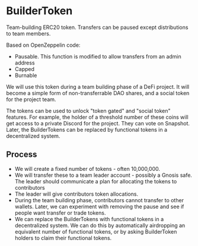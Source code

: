 # BuilderToken
Team-building ERC20 token. Transfers can be paused except distributions to team members.

Based on OpenZeppelin code:
* Pausable. This function is modified to allow transfers from an admin address
* Capped
* Burnable

We will use this token during a team building phase of a DeFi project. It will become a simple form of non-transferrable DAO shares, and a social token for the project team.

The tokens can be used to unlock "token gated" and "social token" features. For example, the holder of a threshold number of these coins will get access to a private Discord for the project. They can vote on Snapshot. Later, the BuilderTokens can be replaced by functional tokens in a decentralized system.

## Process
* We will create a fixed number of tokens - often 10,000,000. 
* We will transfer these to a team leader account - possibly a Gnosis safe. The leader should communicate a plan for allocating the tokens to contributors
* The leader will give contributors token allocations.
* During the team building phase, contributors cannot transfer to other wallets. Later, we can experiment with removing the pause and see if people want transfer or trade tokens.
* We can replace the BuilderTokens with functional tokens in a decentralized system. We can do this by automatically airdropping an equivalent number of functional tokens, or by asking BuilderToken holders to claim their functional tokens.
